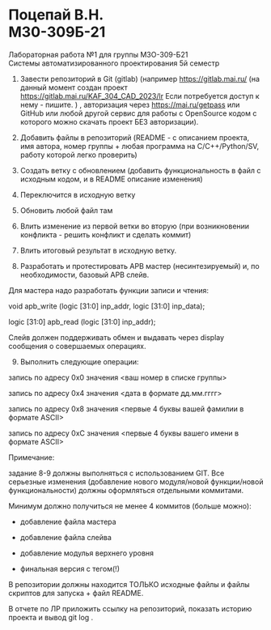 # Поцепай В.Н. <br> M30-309Б-21

Лабораторная работа №1 для группы М3О-309-Б21<br>
Системы автоматизированного проектирования 5й семестр

1. Завести репозиторий в Git (gitlab) (например https://gitlab.mai.ru/   (на данный момент создан проект https://gitlab.mai.ru/KAF_304_CAD_2023/lr  Если потребуется доступ к нему - пишите. )  , авторизация через https://mai.ru/getpass или GitHub или любой другой сервис для работы с OpenSource кодом с которого можно скачать проект БЕЗ авторизации).
2. Добавить файлы в репозиторий (README - с описанием проекта, имя автора, номер группы + любая программа на C/C++/Python/SV, работу которой легко проверить)

3. Создать ветку с обновлением (добавить функциональность в файл с исходным кодом, и в README описание изменения)

4. Переключится в исходную ветку

5. Обновить любой файл там

6. Влить изменение из первой ветки во вторую (при возникновении конфликта - решить конфликт и сделать коммит)

7. Влить итоговый результат в исходную ветку.

8. Разработать и протестировать APB мастер (несинтезируемый) и, по необходимости, базовый APB слейв.

Для мастера надо разработать функции записи и чтения:

void apb_write (logic [31:0] inp_addr, logic [31:0] inp_data);

logic [31:0] apb_read (logic [31:0] inp_addr);

Слейв должен поддерживать обмен и выдавать через display сообщения о совершаемых операциях.

9. Выполнить следующие операции:

запись по адресу 0x0 значения <ваш номер в списке группы>

запись по адресу 0x4 значения <дата в формате дд.мм.гггг>

запись по адресу 0x8 значения <первые 4 буквы вашей фамилии в формате ASCII>

запись по адресу 0xC значения <первые 4 буквы вашего имени в формате ASCII>

Примечание:

задание 8-9 должны выполняться с использованием GIT. Все серьезные изменения (добавление нового модуля/новой функции/новой функциональности) должны оформляться отдельными коммитами.

Минимум должно получиться не менее 4 коммитов (больше можно):

- добавление файла мастера

- добавление файла слейва

- добавление модулья верхнего уровня

- финальная версия с тегом(!)

В репозитории должны находится ТОЛЬКО исходные файлы и файлы скриптов для запуска + файл README.

В отчете по ЛР приложить ссылку на репозиторий, показать историю проекта и вывод git log .

